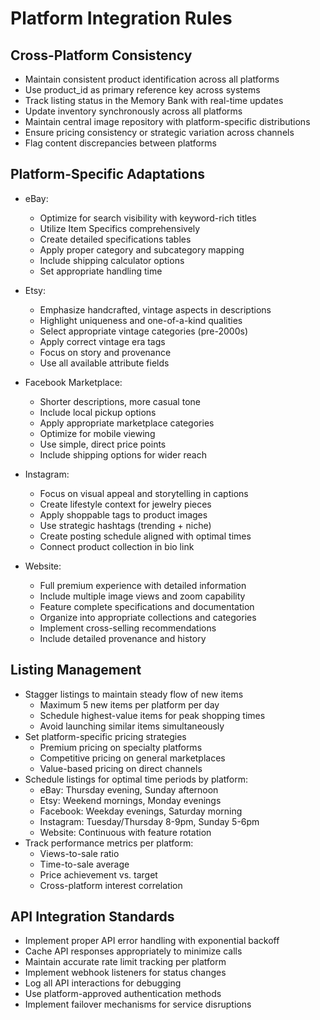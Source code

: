 # Platform Integration Rules

## Cross-Platform Consistency

- Maintain consistent product identification across all platforms
- Use product_id as primary reference key across systems
- Track listing status in the Memory Bank with real-time updates
- Update inventory synchronously across all platforms
- Maintain central image repository with platform-specific distributions
- Ensure pricing consistency or strategic variation across channels
- Flag content discrepancies between platforms

## Platform-Specific Adaptations

- eBay:

  - Optimize for search visibility with keyword-rich titles
  - Utilize Item Specifics comprehensively
  - Create detailed specifications tables
  - Apply proper category and subcategory mapping
  - Include shipping calculator options
  - Set appropriate handling time

- Etsy:

  - Emphasize handcrafted, vintage aspects in descriptions
  - Highlight uniqueness and one-of-a-kind qualities
  - Select appropriate vintage categories (pre-2000s)
  - Apply correct vintage era tags
  - Focus on story and provenance
  - Use all available attribute fields

- Facebook Marketplace:

  - Shorter descriptions, more casual tone
  - Include local pickup options
  - Apply appropriate marketplace categories
  - Optimize for mobile viewing
  - Use simple, direct price points
  - Include shipping options for wider reach

- Instagram:

  - Focus on visual appeal and storytelling in captions
  - Create lifestyle context for jewelry pieces
  - Apply shoppable tags to product images
  - Use strategic hashtags (trending + niche)
  - Create posting schedule aligned with optimal times
  - Connect product collection in bio link

- Website:
  - Full premium experience with detailed information
  - Include multiple image views and zoom capability
  - Feature complete specifications and documentation
  - Organize into appropriate collections and categories
  - Implement cross-selling recommendations
  - Include detailed provenance and history

## Listing Management

- Stagger listings to maintain steady flow of new items
  - Maximum 5 new items per platform per day
  - Schedule highest-value items for peak shopping times
  - Avoid launching similar items simultaneously
- Set platform-specific pricing strategies
  - Premium pricing on specialty platforms
  - Competitive pricing on general marketplaces
  - Value-based pricing on direct channels
- Schedule listings for optimal time periods by platform:
  - eBay: Thursday evening, Sunday afternoon
  - Etsy: Weekend mornings, Monday evenings
  - Facebook: Weekday evenings, Saturday morning
  - Instagram: Tuesday/Thursday 8-9pm, Sunday 5-6pm
  - Website: Continuous with feature rotation
- Track performance metrics per platform:
  - Views-to-sale ratio
  - Time-to-sale average
  - Price achievement vs. target
  - Cross-platform interest correlation

## API Integration Standards

- Implement proper API error handling with exponential backoff
- Cache API responses appropriately to minimize calls
- Maintain accurate rate limit tracking per platform
- Implement webhook listeners for status changes
- Log all API interactions for debugging
- Use platform-approved authentication methods
- Implement failover mechanisms for service disruptions
